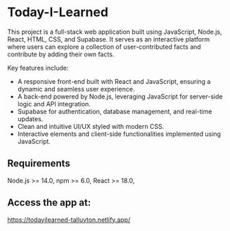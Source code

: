 # Today-I-Learned

This project is a full-stack web application built using JavaScript, Node.js, React, HTML, CSS, and Supabase.
It serves as an interactive platform where users can explore a collection of user-contributed facts and contribute by adding their own facts.

Key features include:

- A responsive front-end built with React and JavaScript, ensuring a dynamic and seamless user experience.
- A back-end powered by Node.js, leveraging JavaScript for server-side logic and API integration.
- Supabase for authentication, database management, and real-time updates.
- Clean and intuitive UI/UX styled with modern CSS.
- Interactive elements and client-side functionalities implemented using JavaScript.

## Requirements

Node.js >= 14.0,
npm >= 6.0,
React >= 18.0,

## Access the app at:

https://todayilearned-talluvton.netlify.app/
